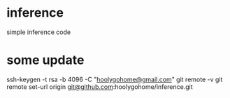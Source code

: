 # inference
simple inference code

# some update
ssh-keygen -t rsa -b 4096 -C "hoolygohome@gmail.com"
git remote -v
git remote set-url origin git@github.com:hoolygohome/inference.git